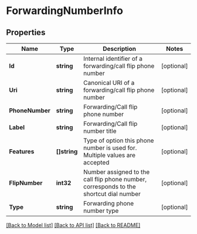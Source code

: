 # ForwardingNumberInfo

## Properties

Name | Type | Description | Notes
------------ | ------------- | ------------- | -------------
**Id** | **string** | Internal identifier of a forwarding/call flip phone number | [optional] 
**Uri** | **string** | Canonical URI of a forwarding/call flip phone number | [optional] 
**PhoneNumber** | **string** | Forwarding/Call flip phone number | [optional] 
**Label** | **string** | Forwarding/Call flip number title | [optional] 
**Features** | **[]string** | Type of option this phone number is used for. Multiple values are accepted | [optional] 
**FlipNumber** | **int32** | Number assigned to the call flip phone number, corresponds to the shortcut dial number | [optional] 
**Type** | **string** | Forwarding phone number type | [optional] 

[[Back to Model list]](../README.md#documentation-for-models) [[Back to API list]](../README.md#documentation-for-api-endpoints) [[Back to README]](../README.md)


